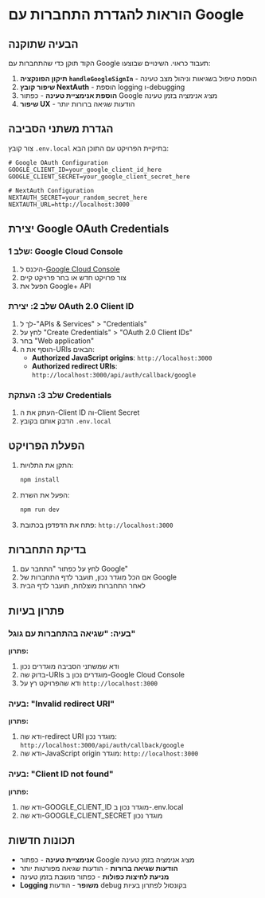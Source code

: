 # הוראות להגדרת התחברות עם Google

## הבעיה שתוקנה

הקוד תוקן כדי שהתחברות עם Google תעבוד כראוי. השינויים שבוצעו:

1. **תיקון הפונקציה `handleGoogleSignIn`** - הוספת טיפול בשגיאות וניהול מצב טעינה
2. **שיפור קובץ NextAuth** - הוספת logging ו-debugging
3. **הוספת אנימציית טעינה** - כפתור Google מציג אנימציה בזמן טעינה
4. **שיפור UX** - הודעות שגיאה ברורות יותר

## הגדרת משתני הסביבה

צור קובץ `.env.local` בתיקיית הפרויקט עם התוכן הבא:

```env
# Google OAuth Configuration
GOOGLE_CLIENT_ID=your_google_client_id_here
GOOGLE_CLIENT_SECRET=your_google_client_secret_here

# NextAuth Configuration
NEXTAUTH_SECRET=your_random_secret_here
NEXTAUTH_URL=http://localhost:3000
```

## יצירת Google OAuth Credentials

### שלב 1: Google Cloud Console
1. היכנס ל-[Google Cloud Console](https://console.cloud.google.com/)
2. צור פרויקט חדש או בחר פרויקט קיים
3. הפעל את Google+ API

### שלב 2: יצירת OAuth 2.0 Client ID
1. לך ל-"APIs & Services" > "Credentials"
2. לחץ על "Create Credentials" > "OAuth 2.0 Client IDs"
3. בחר "Web application"
4. הוסף את ה-URIs הבאים:
   - **Authorized JavaScript origins**: `http://localhost:3000`
   - **Authorized redirect URIs**: `http://localhost:3000/api/auth/callback/google`

### שלב 3: העתקת Credentials
1. העתק את ה-Client ID וה-Client Secret
2. הדבק אותם בקובץ `.env.local`

## הפעלת הפרויקט

1. התקן את התלויות:
   ```bash
   npm install
   ```

2. הפעל את השרת:
   ```bash
   npm run dev
   ```

3. פתח את הדפדפן בכתובת: `http://localhost:3000`

## בדיקת התחברות

1. לחץ על כפתור "התחבר עם Google"
2. אם הכל מוגדר נכון, תועבר לדף התחברות של Google
3. לאחר התחברות מוצלחת, תועבר לדף הבית

## פתרון בעיות

### בעיה: "שגיאה בהתחברות עם גוגל"
**פתרון:**
1. ודא שמשתני הסביבה מוגדרים נכון
2. בדוק שה-URIs מוגדרים נכון ב-Google Cloud Console
3. ודא שהפרויקט רץ על `http://localhost:3000`

### בעיה: "Invalid redirect URI"
**פתרון:**
1. ודא שה-redirect URI מוגדר נכון: `http://localhost:3000/api/auth/callback/google`
2. ודא שה-JavaScript origin מוגדר: `http://localhost:3000`

### בעיה: "Client ID not found"
**פתרון:**
1. ודא שה-GOOGLE_CLIENT_ID מוגדר נכון ב-.env.local
2. ודא שה-GOOGLE_CLIENT_SECRET מוגדר נכון

## תכונות חדשות

- **אנימציית טעינה** - כפתור Google מציג אנימציה בזמן טעינה
- **הודעות שגיאה ברורות** - הודעות שגיאה מפורטות יותר
- **מניעת לחיצות כפולות** - כפתור מושבת בזמן טעינה
- **Logging משופר** - הודעות debug בקונסול לפתרון בעיות 